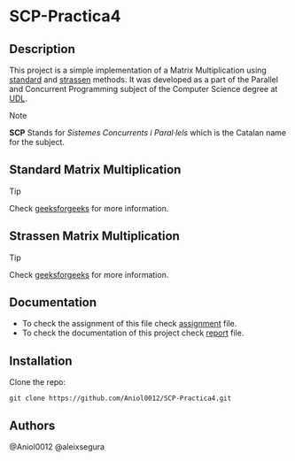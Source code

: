 # SCP-Practica4

## Description

This project is a simple implementation of a Matrix Multiplication using [standard](#standard-matrix-multiplication) and [strassen](#strassen-matrix-multiplication) methods. It was developed as a part of the Parallel and Concurrent Programming subject of the Computer Science degree at [UDL](https://udl.cat).


> [!NOTE]
> **SCP** Stands for *Sistemes Concurrents i Paral·lels* which is the Catalan name for the subject.

## Standard Matrix Multiplication

> [!TIP]
> Check [geeksforgeeks](https://www.geeksforgeeks.org/c-program-multiply-two-matrices/) for more information.


## Strassen Matrix Multiplication

> [!TIP]
> Check [geeksforgeeks](https://www.geeksforgeeks.org/strassens-matrix-multiplication/) for more information.

## Documentation

- To check the assignment of this file check [assignment](./Practica4_SCP.pdf) file.
- To check the documentation of this project check [report](./report.pdf) file.

## Installation
Clone the repo:

```shell
git clone https://github.com/Aniol0012/SCP-Practica4.git
```

## Authors

@Aniol0012
@aleixsegura

<!--
- [@Aniol0012](https://github.com/Aniol0012)
- [@aleixsegura](https://github.com/aleixsegura)
-->